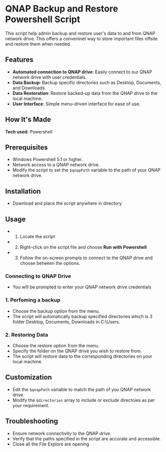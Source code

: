 # QNAP Backup and Restore Powershell Script
This script help admin backup and restore user's data to and from QNAP network drive. This offers a conveninet way to store important files offsite and restore them when needed.

## Features

- **Automated connection to QNAP drive**: Easily connect to our QNAP network drive with user credentials.
- **Data Backup**: Backup specific directories such as Desktop, Documents, and Downloads.
- **Data Restoration**: Restore backed-up data from the QNAP drive to the local machine.
- **User Interface**: Simple menu-driven interface for ease of use.

## How It's Made

**Tech used**: Powershell

## Prerequisites
- Windows Powershell 5.1 or higher.
- Network access to a QNAP network drive.
- Modify the script to set the ```$qnapPath``` variable to the path of your QNAP network drive.

## Installation

- Download and place the script anywhere in directory

## Usage

- 1. Locate the script
- 2. Right-click on the script file and choose **Run with Powershell**
- 3. Follow the on-screen prompts to connect to the QNAP drive and choose between the options.

### Connecting to QNAP Drive
- You will be prompted to enter your QNAP network drive credentials

### 1. Perfoming a backup
- Choose the backup option from the menu.
- The script will automatically backup specified directories which is 3 folder Desktop, Documents, Downloads in C:\Users.

### 2. Restoring Data
- Choose the restore option from the menu.
- Specify the folder on the QNAP drive you wish to restore from.
- The script will restore data to the corresponding directories on your local machine.

## Customization
- Edit the ```$qnapPath``` variable to match the path of you QNAP network drive.
- Modify the ```$directories``` array to include or exclude directoies as per your requirement.

## Troubleshooting
- Ensure network connectivity to the QNAP drive.
- Verify that the paths specified in the script are accurate and accessible.
- Close all the File Explore are opening




